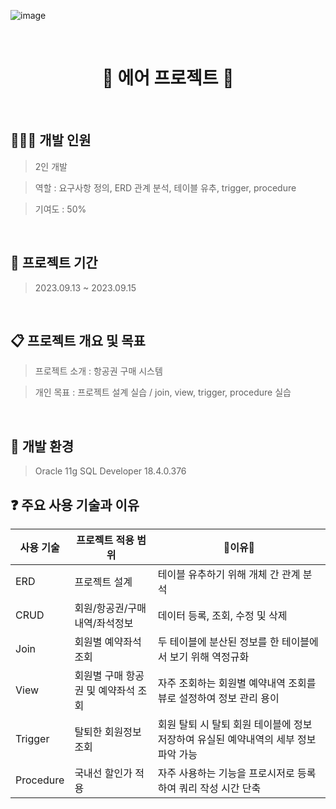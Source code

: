 ![image](https://github.com/hyewonkim1996/Java-Swing-Project/assets/153244876/5e75b014-0f7b-4041-83a6-499be657707f)


&nbsp;
&nbsp;

<h1 align="center"> 🛫 에어 프로젝트 🛫 </h1>

&nbsp;
&nbsp;

## 👩🏻‍💻 개발 인원
> 2인 개발

> 역할 : 요구사항 정의, ERD 관계 분석, 테이블 유추, trigger, procedure

> 기여도 : 50%

&nbsp;
&nbsp;

## 📆 프로젝트 기간
> 2023.09.13 ~ 2023.09.15

&nbsp;
&nbsp;

## 📋 프로젝트 개요 및 목표
> 프로젝트 소개 : 항공권 구매 시스템

> 개인 목표 : 프로젝트 설계 실습 / join, view, trigger, procedure 실습

&nbsp;
&nbsp;

## 🚧 개발 환경 
> Oracle 11g
> SQL Developer 18.4.0.376


## ❓ 주요 사용 기술과 이유

|사용 기술|프로젝트 적용 범위|🌟이유🌟|
|------|---|---|
|ERD|프로젝트 설계|테이블 유추하기 위해 개체 간 관계 분석|
|CRUD|회원/항공권/구매내역/좌석정보|데이터 등록, 조회, 수정 및 삭제|
|Join|회원별 예약좌석 조회|두 테이블에 분산된 정보를 한 테이블에서 보기 위해 역정규화|
|View|회원별 구매 항공권 및 예약좌석 조회|자주 조회하는 회원별 예약내역 조회를 뷰로 설정하여 정보 관리 용이|
|Trigger|탈퇴한 회원정보 조회|회원 탈퇴 시 탈퇴 회원 테이블에 정보 저장하여 유실된 예약내역의 세부 정보 파악 가능|
|Procedure|국내선 할인가 적용|자주 사용하는 기능을 프로시저로 등록하여 쿼리 작성 시간 단축|
